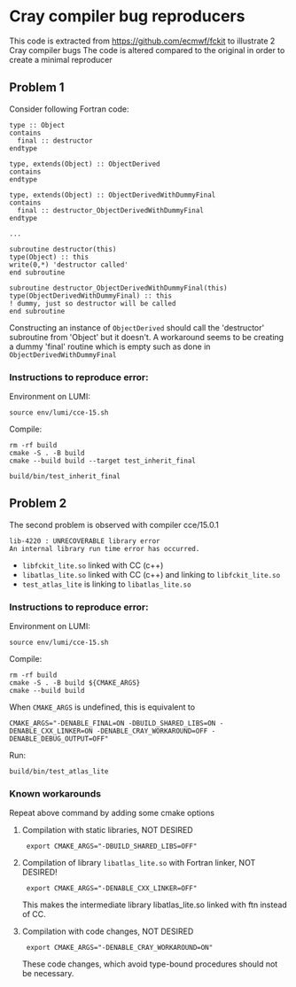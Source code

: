 # Cray compiler bug reproducers

This code is extracted from https://github.com/ecmwf/fckit to illustrate 2 Cray compiler bugs
The code is altered compared to the original in order to create a minimal reproducer

## Problem 1

Consider following Fortran code:

    type :: Object
    contains
      final :: destructor
    endtype
    
    type, extends(Object) :: ObjectDerived
    contains
    endtype
    
    type, extends(Object) :: ObjectDerivedWithDummyFinal
    contains
      final :: destructor_ObjectDerivedWithDummyFinal
    endtype
    
    ...

    subroutine destructor(this)
    type(Object) :: this
    write(0,*) 'destructor called'
    end subroutine 

    subroutine destructor_ObjectDerivedWithDummyFinal(this)
    type(ObjectDerivedWithDummyFinal) :: this
    ! dummy, just so destructor will be called
    end subroutine 

Constructing an instance of `ObjectDerived` should call the 'destructor' subroutine from 'Object' but it doesn't.
A workaround seems to be creating a dummy 'final' routine which is empty such as done in `ObjectDerivedWithDummyFinal`

### Instructions to reproduce error:

Environment on LUMI:

    source env/lumi/cce-15.sh

Compile:

    rm -rf build
    cmake -S . -B build
    cmake --build build --target test_inherit_final

    build/bin/test_inherit_final


## Problem 2

The second problem is observed with compiler cce/15.0.1

    lib-4220 : UNRECOVERABLE library error
    An internal library run time error has occurred.

- `libfckit_lite.so` linked with CC (c++)
- `libatlas_lite.so` linked with CC (c++) and linking to `libfckit_lite.so`
- `test_atlas_lite` is linking to `libatlas_lite.so`


### Instructions to reproduce error:

Environment on LUMI:

    source env/lumi/cce-15.sh

Compile:

    rm -rf build
    cmake -S . -B build ${CMAKE_ARGS}
    cmake --build build

When `CMAKE_ARGS` is undefined, this is equivalent to

    CMAKE_ARGS="-DENABLE_FINAL=ON -DBUILD_SHARED_LIBS=ON -DENABLE_CXX_LINKER=ON -DENABLE_CRAY_WORKAROUND=OFF -DENABLE_DEBUG_OUTPUT=OFF"

Run:

    build/bin/test_atlas_lite

### Known workarounds

Repeat above command by adding some cmake options 

1. Compilation with static libraries, NOT DESIRED

        export CMAKE_ARGS="-DBUILD_SHARED_LIBS=OFF"

2. Compilation of library `libatlas_lite.so` with Fortran linker, NOT DESIRED!

        export CMAKE_ARGS="-DENABLE_CXX_LINKER=OFF"

    This makes the intermediate library libatlas_lite.so linked with ftn instead of CC.

3. Compilation with code changes, NOT DESIRED

        export CMAKE_ARGS="-DENABLE_CRAY_WORKAROUND=ON"

   These code changes, which avoid type-bound procedures should not be necessary.

